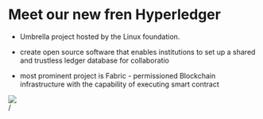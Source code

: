 # Meet our new fren Hyperledger

<div grid="~ cols-2 gap-2" m="t-2">
<div>

- Umbrella project hosted by the Linux foundation.

-  create open source software that enables institutions to set up a shared and trustless ledger database for collaboratio

- most prominent project is Fabric - permissioned Blockchain  infrastructure with the capability of executing smart contract

</div>
  <div>
    <img border="rounded" src="/anime-wave-2.gif">
  </div>
</div>
<div class="absolute right-5px bottom-5px">
<SlideCurrentNo /> / <SlidesTotal />
</div>